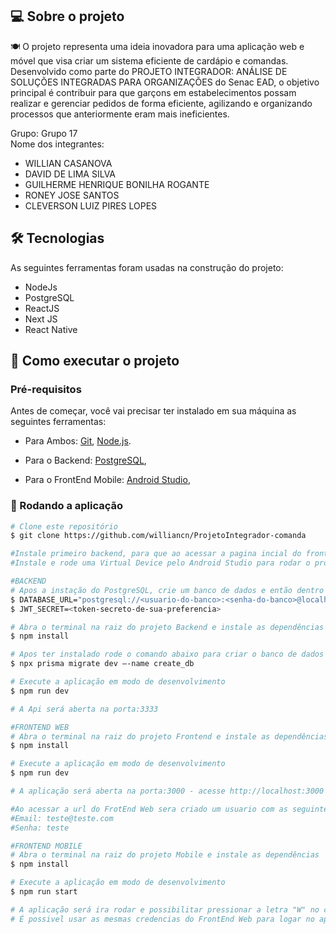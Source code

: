 ## 💻 Sobre o projeto

🍽️  O projeto representa uma ideia inovadora para uma aplicação web e móvel que visa criar um sistema eficiente de cardápio e comandas. Desenvolvido como parte do PROJETO INTEGRADOR: ANÁLISE DE SOLUÇÕES INTEGRADAS PARA ORGANIZAÇÕES do Senac EAD, o objetivo principal é contribuir para que garçons em estabelecimentos possam realizar e gerenciar pedidos de forma eficiente, agilizando e organizando processos que anteriormente eram mais ineficientes.

Grupo:
 Grupo 17
 </br>
Nome dos integrantes:
- WILLIAN CASANOVA
- DAVID DE LIMA SILVA 
- GUILHERME HENRIQUE BONILHA ROGANTE
- RONEY JOSE SANTOS
- CLEVERSON LUIZ PIRES LOPES


## 🛠 Tecnologias

As seguintes ferramentas foram usadas na construção do projeto:
- NodeJs
- PostgreSQL
- ReactJS
- Next JS
- React Native

## 🚀 Como executar o projeto
### Pré-requisitos

Antes de começar, você vai precisar ter instalado em sua máquina as seguintes ferramentas:
- Para Ambos:
[Git](https://git-scm.com), [Node.js](https://nodejs.org/en).
- Para o Backend:
[PostgreSQL](https://www.postgresql.org/),

- Para o FrontEnd Mobile:
[Android Studio](https://developer.android.com/studio?gclid=CjwKCAiAx_GqBhBQEiwAlDNAZl7PZNDYihvieM8WlZkRx82kRlQEafnF1krVkOgtipCN79yyb2sKuBoCtlQQAvD_BwE&gclsrc=aw.ds&hl=pt-br),
### 🧭 Rodando a aplicação

```bash
# Clone este repositório
$ git clone https://github.com/williancn/ProjetoIntegrador-comanda

#Instale primeiro backend, para que ao acessar a pagina incial do frontend web o usuario teste seja criado
#Instale e rode uma Virtual Device pelo Android Studio para rodar o projeto emulado num celular

#BACKEND
# Apos a instação do PostgreSQL, crie um banco de dados e então dentro raiz do projeto Backend crie um arquvio .env com os seguintes dados:
$ DATABASE_URL="postgresql://<usuario-do-banco>:<senha-do-banco>@localhost:5432/<nome-do-banco>?schema=public"
$ JWT_SECRET=<token-secreto-de-sua-preferencia>

# Abra o terminal na raiz do projeto Backend e instale as dependências
$ npm install

# Apos ter instalado rode o comando abaixo para criar o banco de dados
$ npx prisma migrate dev –-name create_db

# Execute a aplicação em modo de desenvolvimento
$ npm run dev

# A Api será aberta na porta:3333

#FRONTEND WEB
# Abra o terminal na raiz do projeto Frontend e instale as dependências
$ npm install

# Execute a aplicação em modo de desenvolvimento
$ npm run dev

# A aplicação será aberta na porta:3000 - acesse http://localhost:3000

#Ao acessar a url do FrotEnd Web sera criado um usuario com as seguintes credencias:
#Email: teste@teste.com
#Senha: teste

#FRONTEND MOBILE
# Abra o terminal na raiz do projeto Mobile e instale as dependências
$ npm install

# Execute a aplicação em modo de desenvolvimento
$ npm run start

# A aplicação será ira rodar e possibilitar pressionar a letra "W" no console para uma versao mobile na web, ou a letra "A" para abrir no emulador do Android Studio
# É possivel usar as mesmas credencias do FrontEnd Web para logar no app
```
